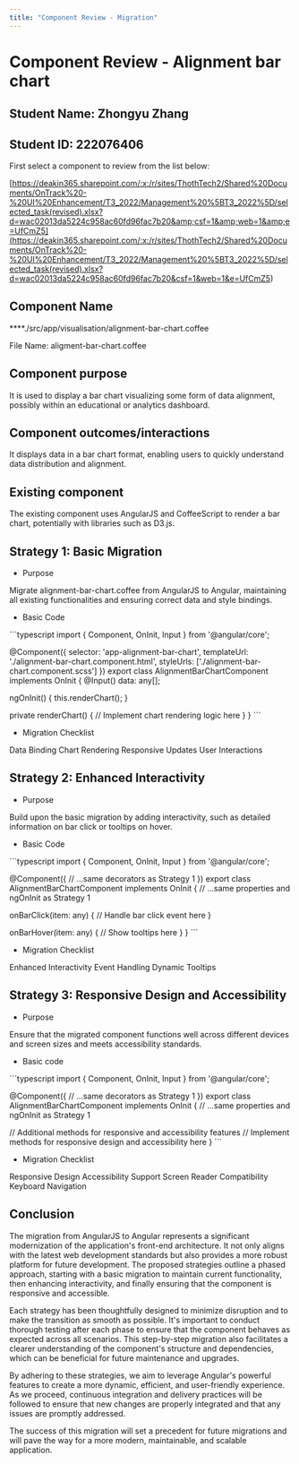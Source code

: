 ```yaml
---
title: "Component Review - Migration"
---
```


# Component Review - Alignment bar chart

## Student Name: Zhongyu Zhang

## Student ID: 222076406

First select a component to review from the list below:

[https://deakin365.sharepoint.com/:x:/r/sites/ThothTech2/Shared%20Documents/OnTrack%20-%20UI%20Enhancement/T3_2022/Management%20%5BT3_2022%5D/selected_task(revised).xlsx?d=wac02013da5224c958ac60fd96fac7b20&amp;csf=1&amp;web=1&amp;e=UfCmZ5](<https://deakin365.sharepoint.com/:x:/r/sites/ThothTech2/Shared%20Documents/OnTrack%20-%20UI%20Enhancement/T3_2022/Management%20%5BT3_2022%5D/selected_task(revised).xlsx?d=wac02013da5224c958ac60fd96fac7b20&csf=1&web=1&e=UfCmZ5>)

## Component Name

\*\*\*\*./src/app/visualisation/alignment-bar-chart.coffee

File Name: aligment-bar-chart.coffee

## Component purpose

It is used to display a bar chart visualizing some form of data alignment, possibly within an educational or analytics dashboard.

## Component outcomes/interactions

It displays data in a bar chart format, enabling users to quickly understand data distribution and alignment.

## Existing component

The existing component uses AngularJS and CoffeeScript to render a bar chart, potentially with libraries such as D3.js.

## Strategy 1: Basic Migration

- Purpose

Migrate alignment-bar-chart.coffee from AngularJS to Angular, maintaining all existing functionalities and ensuring correct data and style bindings.

- Basic Code

\```typescript
import { Component, OnInit, Input } from '@angular/core';

@Component({
  selector: 'app-alignment-bar-chart',
  templateUrl: './alignment-bar-chart.component.html',
  styleUrls: ['./alignment-bar-chart.component.scss']
})
export class AlignmentBarChartComponent implements OnInit {
  @Input() data: any[];

  ngOnInit() {
    this.renderChart();
  }

  private renderChart() {
    // Implement chart rendering logic here
  }
}
\```

- Migration Checklist

Data Binding
Chart Rendering
Responsive Updates
User Interactions

## Strategy 2: Enhanced Interactivity

- Purpose

Build upon the basic migration by adding interactivity, such as detailed information on bar click or tooltips on hover.

- Basic Code

\```typescript
import { Component, OnInit, Input } from '@angular/core';

@Component({
  // ...same decorators as Strategy 1
})
export class AlignmentBarChartComponent implements OnInit {
  // ...same properties and ngOnInit as Strategy 1

  onBarClick(item: any) {
    // Handle bar click event here
  }

  onBarHover(item: any) {
    // Show tooltips here
  }
}
\```

- Migration Checklist

Enhanced Interactivity
Event Handling
Dynamic Tooltips

## Strategy 3: Responsive Design and Accessibility

- Purpose

Ensure that the migrated component functions well across different devices and screen sizes and meets accessibility standards.

- Basic code

\```typescript
import { Component, OnInit, Input } from '@angular/core';

@Component({
  // ...same decorators as Strategy 1
})
export class AlignmentBarChartComponent implements OnInit {
  // ...same properties and ngOnInit as Strategy 1

  // Additional methods for responsive and accessibility features
  // Implement methods for responsive design and accessibility here
}
\```

- Migration Checklist

Responsive Design
Accessibility Support
Screen Reader Compatibility
Keyboard Navigation

## Conclusion

The migration from AngularJS to Angular represents a significant modernization of the application's front-end architecture. It not only aligns with the latest web development standards but also provides a more robust platform for future development. The proposed strategies outline a phased approach, starting with a basic migration to maintain current functionality, then enhancing interactivity, and finally ensuring that the component is responsive and accessible.

Each strategy has been thoughtfully designed to minimize disruption and to make the transition as smooth as possible. It's important to conduct thorough testing after each phase to ensure that the component behaves as expected across all scenarios. This step-by-step migration also facilitates a clearer understanding of the component's structure and dependencies, which can be beneficial for future maintenance and upgrades.

By adhering to these strategies, we aim to leverage Angular's powerful features to create a more dynamic, efficient, and user-friendly experience. As we proceed, continuous integration and delivery practices will be followed to ensure that new changes are properly integrated and that any issues are promptly addressed.

The success of this migration will set a precedent for future migrations and will pave the way for a more modern, maintainable, and scalable application.
